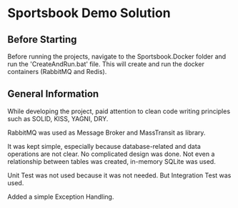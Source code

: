 ﻿# Sportsbook Demo Solution

## Before Starting

Before running the projects, navigate to the Sportsbook.Docker folder and run the 'CreateAndRun.bat' file.
This will create and run the docker containers (RabbitMQ and Redis).

## General Information

While developing the project, paid attention to clean code writing principles such as SOLID, KISS, YAGNI, DRY.

RabbitMQ was used as Message Broker and MassTransit as library.

It was kept simple, especially because database-related and data operations are not clear.
No complicated design was done. Not even a relationship between tables was created, in-memory SQLite was used.

Unit Test was not used because it was not needed. But Integration Test was used.

Added a simple Exception Handling.